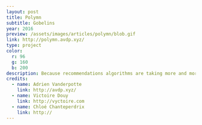 ```yaml
---
layout: post
title: Polymn
subtitle: Gobelins
year: 2016
preview: /assets/images/articles/polymn/blob.gif
link: http://polymn.avdp.xyz/
type: project
color:
  r: 96
  g: 160
  b: 200
description: Because recommendations algorithms are taking more and more space in our lives, we created Polymn, an usual WebGL website to discover new music. I made the website development and design. Using React.js for the display & Three.js for the 3D. My first projet with homemade shaders !
credits:
  - name: Adrien Vanderpotte
    link: http://avdp.xyz/
  - name: Victoire Douy
    link: http://vyctoire.com
  - name: Chloé Chanteperdrix
    link: http://
---
```

